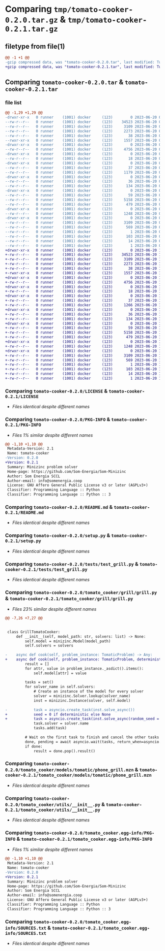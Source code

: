 # Comparing `tmp/tomato-cooker-0.2.0.tar.gz` & `tmp/tomato-cooker-0.2.1.tar.gz`

## filetype from file(1)

```diff
@@ -1 +1 @@
-gzip compressed data, was "tomato-cooker-0.2.0.tar", last modified: Tue Jun 20 09:56:32 2023, max compression
+gzip compressed data, was "tomato-cooker-0.2.1.tar", last modified: Tue Jun 20 10:36:44 2023, max compression
```

## Comparing `tomato-cooker-0.2.0.tar` & `tomato-cooker-0.2.1.tar`

### file list

```diff
@@ -1,29 +1,29 @@
-drwxr-xr-x   0 runner    (1001) docker     (123)        0 2023-06-20 09:56:32.978687 tomato-cooker-0.2.0/
--rw-r--r--   0 runner    (1001) docker     (123)    34523 2023-06-20 09:56:19.000000 tomato-cooker-0.2.0/LICENSE
--rw-r--r--   0 runner    (1001) docker     (123)     3109 2023-06-20 09:56:32.974687 tomato-cooker-0.2.0/PKG-INFO
--rw-r--r--   0 runner    (1001) docker     (123)     2273 2023-06-20 09:56:19.000000 tomato-cooker-0.2.0/README.md
--rw-r--r--   0 runner    (1001) docker     (123)       38 2023-06-20 09:56:32.978687 tomato-cooker-0.2.0/setup.cfg
--rwxr-xr-x   0 runner    (1001) docker     (123)     1557 2023-06-20 09:56:19.000000 tomato-cooker-0.2.0/setup.py
-drwxr-xr-x   0 runner    (1001) docker     (123)        0 2023-06-20 09:56:32.974687 tomato-cooker-0.2.0/tests/
--rw-r--r--   0 runner    (1001) docker     (123)     4756 2023-06-20 09:56:19.000000 tomato-cooker-0.2.0/tests/test_grill.py
-drwxr-xr-x   0 runner    (1001) docker     (123)        0 2023-06-20 09:56:32.974687 tomato-cooker-0.2.0/tomato_cooker/
--rw-r--r--   0 runner    (1001) docker     (123)       18 2023-06-20 09:56:19.000000 tomato-cooker-0.2.0/tomato_cooker/__init__.py
-drwxr-xr-x   0 runner    (1001) docker     (123)        0 2023-06-20 09:56:32.974687 tomato-cooker-0.2.0/tomato_cooker/grill/
--rw-r--r--   0 runner    (1001) docker     (123)       37 2023-06-20 09:56:19.000000 tomato-cooker-0.2.0/tomato_cooker/grill/__init__.py
--rw-r--r--   0 runner    (1001) docker     (123)     1179 2023-06-20 09:56:19.000000 tomato-cooker-0.2.0/tomato_cooker/grill/grill.py
-drwxr-xr-x   0 runner    (1001) docker     (123)        0 2023-06-20 09:56:32.974687 tomato-cooker-0.2.0/tomato_cooker/models/
--rw-r--r--   0 runner    (1001) docker     (123)       36 2023-06-20 09:56:19.000000 tomato-cooker-0.2.0/tomato_cooker/models/__init__.py
--rw-r--r--   0 runner    (1001) docker     (123)      134 2023-06-20 09:56:19.000000 tomato-cooker-0.2.0/tomato_cooker/models/base.py
-drwxr-xr-x   0 runner    (1001) docker     (123)        0 2023-06-20 09:56:32.974687 tomato-cooker-0.2.0/tomato_cooker/models/tomatic/
--rw-r--r--   0 runner    (1001) docker     (123)       59 2023-06-20 09:56:19.000000 tomato-cooker-0.2.0/tomato_cooker/models/tomatic/__init__.py
--rw-r--r--   0 runner    (1001) docker     (123)     5158 2023-06-20 09:56:19.000000 tomato-cooker-0.2.0/tomato_cooker/models/tomatic/phone_grill.mzn
--rw-r--r--   0 runner    (1001) docker     (123)      479 2023-06-20 09:56:19.000000 tomato-cooker-0.2.0/tomato_cooker/models/tomatic/tomatic.py
-drwxr-xr-x   0 runner    (1001) docker     (123)        0 2023-06-20 09:56:32.974687 tomato-cooker-0.2.0/tomato_cooker/utils/
--rw-r--r--   0 runner    (1001) docker     (123)     1248 2023-06-20 09:56:19.000000 tomato-cooker-0.2.0/tomato_cooker/utils/__init__.py
-drwxr-xr-x   0 runner    (1001) docker     (123)        0 2023-06-20 09:56:32.974687 tomato-cooker-0.2.0/tomato_cooker.egg-info/
--rw-r--r--   0 runner    (1001) docker     (123)     3109 2023-06-20 09:56:32.000000 tomato-cooker-0.2.0/tomato_cooker.egg-info/PKG-INFO
--rw-r--r--   0 runner    (1001) docker     (123)      569 2023-06-20 09:56:32.000000 tomato-cooker-0.2.0/tomato_cooker.egg-info/SOURCES.txt
--rw-r--r--   0 runner    (1001) docker     (123)        1 2023-06-20 09:56:32.000000 tomato-cooker-0.2.0/tomato_cooker.egg-info/dependency_links.txt
--rw-r--r--   0 runner    (1001) docker     (123)      103 2023-06-20 09:56:32.000000 tomato-cooker-0.2.0/tomato_cooker.egg-info/requires.txt
--rw-r--r--   0 runner    (1001) docker     (123)       14 2023-06-20 09:56:32.000000 tomato-cooker-0.2.0/tomato_cooker.egg-info/top_level.txt
--rw-r--r--   0 runner    (1001) docker     (123)        1 2023-06-20 09:56:32.000000 tomato-cooker-0.2.0/tomato_cooker.egg-info/zip-safe
+drwxr-xr-x   0 runner    (1001) docker     (123)        0 2023-06-20 10:36:44.421661 tomato-cooker-0.2.1/
+-rw-r--r--   0 runner    (1001) docker     (123)    34523 2023-06-20 10:36:34.000000 tomato-cooker-0.2.1/LICENSE
+-rw-r--r--   0 runner    (1001) docker     (123)     3109 2023-06-20 10:36:44.421661 tomato-cooker-0.2.1/PKG-INFO
+-rw-r--r--   0 runner    (1001) docker     (123)     2273 2023-06-20 10:36:34.000000 tomato-cooker-0.2.1/README.md
+-rw-r--r--   0 runner    (1001) docker     (123)       38 2023-06-20 10:36:44.421661 tomato-cooker-0.2.1/setup.cfg
+-rwxr-xr-x   0 runner    (1001) docker     (123)     1557 2023-06-20 10:36:34.000000 tomato-cooker-0.2.1/setup.py
+drwxr-xr-x   0 runner    (1001) docker     (123)        0 2023-06-20 10:36:44.417661 tomato-cooker-0.2.1/tests/
+-rw-r--r--   0 runner    (1001) docker     (123)     4756 2023-06-20 10:36:34.000000 tomato-cooker-0.2.1/tests/test_grill.py
+drwxr-xr-x   0 runner    (1001) docker     (123)        0 2023-06-20 10:36:44.417661 tomato-cooker-0.2.1/tomato_cooker/
+-rw-r--r--   0 runner    (1001) docker     (123)       18 2023-06-20 10:36:34.000000 tomato-cooker-0.2.1/tomato_cooker/__init__.py
+drwxr-xr-x   0 runner    (1001) docker     (123)        0 2023-06-20 10:36:44.417661 tomato-cooker-0.2.1/tomato_cooker/grill/
+-rw-r--r--   0 runner    (1001) docker     (123)       37 2023-06-20 10:36:34.000000 tomato-cooker-0.2.1/tomato_cooker/grill/__init__.py
+-rw-r--r--   0 runner    (1001) docker     (123)     1266 2023-06-20 10:36:34.000000 tomato-cooker-0.2.1/tomato_cooker/grill/grill.py
+drwxr-xr-x   0 runner    (1001) docker     (123)        0 2023-06-20 10:36:44.417661 tomato-cooker-0.2.1/tomato_cooker/models/
+-rw-r--r--   0 runner    (1001) docker     (123)       36 2023-06-20 10:36:34.000000 tomato-cooker-0.2.1/tomato_cooker/models/__init__.py
+-rw-r--r--   0 runner    (1001) docker     (123)      134 2023-06-20 10:36:34.000000 tomato-cooker-0.2.1/tomato_cooker/models/base.py
+drwxr-xr-x   0 runner    (1001) docker     (123)        0 2023-06-20 10:36:44.421661 tomato-cooker-0.2.1/tomato_cooker/models/tomatic/
+-rw-r--r--   0 runner    (1001) docker     (123)       59 2023-06-20 10:36:34.000000 tomato-cooker-0.2.1/tomato_cooker/models/tomatic/__init__.py
+-rw-r--r--   0 runner    (1001) docker     (123)     5158 2023-06-20 10:36:34.000000 tomato-cooker-0.2.1/tomato_cooker/models/tomatic/phone_grill.mzn
+-rw-r--r--   0 runner    (1001) docker     (123)      479 2023-06-20 10:36:34.000000 tomato-cooker-0.2.1/tomato_cooker/models/tomatic/tomatic.py
+drwxr-xr-x   0 runner    (1001) docker     (123)        0 2023-06-20 10:36:44.421661 tomato-cooker-0.2.1/tomato_cooker/utils/
+-rw-r--r--   0 runner    (1001) docker     (123)     1248 2023-06-20 10:36:34.000000 tomato-cooker-0.2.1/tomato_cooker/utils/__init__.py
+drwxr-xr-x   0 runner    (1001) docker     (123)        0 2023-06-20 10:36:44.417661 tomato-cooker-0.2.1/tomato_cooker.egg-info/
+-rw-r--r--   0 runner    (1001) docker     (123)     3109 2023-06-20 10:36:44.000000 tomato-cooker-0.2.1/tomato_cooker.egg-info/PKG-INFO
+-rw-r--r--   0 runner    (1001) docker     (123)      569 2023-06-20 10:36:44.000000 tomato-cooker-0.2.1/tomato_cooker.egg-info/SOURCES.txt
+-rw-r--r--   0 runner    (1001) docker     (123)        1 2023-06-20 10:36:44.000000 tomato-cooker-0.2.1/tomato_cooker.egg-info/dependency_links.txt
+-rw-r--r--   0 runner    (1001) docker     (123)      103 2023-06-20 10:36:44.000000 tomato-cooker-0.2.1/tomato_cooker.egg-info/requires.txt
+-rw-r--r--   0 runner    (1001) docker     (123)       14 2023-06-20 10:36:44.000000 tomato-cooker-0.2.1/tomato_cooker.egg-info/top_level.txt
+-rw-r--r--   0 runner    (1001) docker     (123)        1 2023-06-20 10:36:44.000000 tomato-cooker-0.2.1/tomato_cooker.egg-info/zip-safe
```

### Comparing `tomato-cooker-0.2.0/LICENSE` & `tomato-cooker-0.2.1/LICENSE`

 * *Files identical despite different names*

### Comparing `tomato-cooker-0.2.0/PKG-INFO` & `tomato-cooker-0.2.1/PKG-INFO`

 * *Files 1% similar despite different names*

```diff
@@ -1,10 +1,10 @@
 Metadata-Version: 2.1
 Name: tomato-cooker
-Version: 0.2.0
+Version: 0.2.1
 Summary: Minizinc problem solver
 Home-page: https://github.com/Som-Energia/Som-Minizinc
 Author: Som Energia SCCL
 Author-email: info@somenergia.coop
 License: GNU Affero General Public License v3 or later (AGPLv3+)
 Classifier: Programming Language :: Python
 Classifier: Programming Language :: Python :: 3
```

### Comparing `tomato-cooker-0.2.0/README.md` & `tomato-cooker-0.2.1/README.md`

 * *Files identical despite different names*

### Comparing `tomato-cooker-0.2.0/setup.py` & `tomato-cooker-0.2.1/setup.py`

 * *Files identical despite different names*

### Comparing `tomato-cooker-0.2.0/tests/test_grill.py` & `tomato-cooker-0.2.1/tests/test_grill.py`

 * *Files identical despite different names*

### Comparing `tomato-cooker-0.2.0/tomato_cooker/grill/grill.py` & `tomato-cooker-0.2.1/tomato_cooker/grill/grill.py`

 * *Files 23% similar despite different names*

```diff
@@ -7,26 +7,27 @@
 
 
 class GrillTomatoCooker:
     def __init__(self, model_path: str, solvers: list) -> None:
         self.model = minizinc.Model(model_path)
         self.solvers = solvers
 
-    async def cook(self, problem_instance: TomaticProblem) -> Any:
+    async def cook(self, problem_instance: TomaticProblem, deterministic=False) -> Any:
         result = []
         for attr, value in problem_instance._asdict().items():
             self.model[attr] = value
 
         tasks = set()
         for solver_name in self.solvers:
             # Create an instance of the model for every solver
             solver = minizinc.Solver.lookup(solver_name)
             inst = minizinc.Instance(solver, self.model)
 
-            task = asyncio.create_task(inst.solve_async())
+            seed = 0 if deterministic else None
+            task = asyncio.create_task(inst.solve_async(random_seed = seed))
             task.solver = solver.name
             tasks.add(task)
 
         # Wait on the first task to finish and cancel the other tasks
         done, pending = await asyncio.wait(tasks, return_when=asyncio.FIRST_COMPLETED)
         if done:
             result = done.pop().result()
```

### Comparing `tomato-cooker-0.2.0/tomato_cooker/models/tomatic/phone_grill.mzn` & `tomato-cooker-0.2.1/tomato_cooker/models/tomatic/phone_grill.mzn`

 * *Files identical despite different names*

### Comparing `tomato-cooker-0.2.0/tomato_cooker/utils/__init__.py` & `tomato-cooker-0.2.1/tomato_cooker/utils/__init__.py`

 * *Files identical despite different names*

### Comparing `tomato-cooker-0.2.0/tomato_cooker.egg-info/PKG-INFO` & `tomato-cooker-0.2.1/tomato_cooker.egg-info/PKG-INFO`

 * *Files 1% similar despite different names*

```diff
@@ -1,10 +1,10 @@
 Metadata-Version: 2.1
 Name: tomato-cooker
-Version: 0.2.0
+Version: 0.2.1
 Summary: Minizinc problem solver
 Home-page: https://github.com/Som-Energia/Som-Minizinc
 Author: Som Energia SCCL
 Author-email: info@somenergia.coop
 License: GNU Affero General Public License v3 or later (AGPLv3+)
 Classifier: Programming Language :: Python
 Classifier: Programming Language :: Python :: 3
```

### Comparing `tomato-cooker-0.2.0/tomato_cooker.egg-info/SOURCES.txt` & `tomato-cooker-0.2.1/tomato_cooker.egg-info/SOURCES.txt`

 * *Files identical despite different names*

